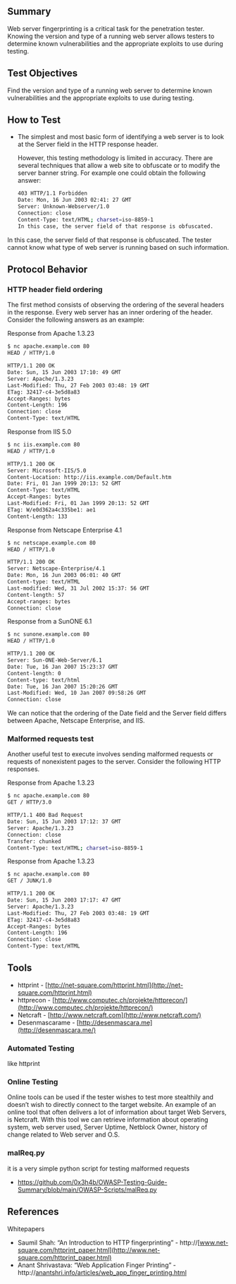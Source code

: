 ## Summary

Web server fingerprinting is a critical task for the penetration tester. Knowing the version and type of a running web server allows testers to determine known vulnerabilities and the appropriate exploits to use during testing.

## Test Objectives

Find the version and type of a running web server to determine known vulnerabilities and the appropriate exploits to use during testing.

## How to Test

- The simplest and most basic form of identifying a web server is to look at the Server field in the HTTP response header.
    
    However, this testing methodology is limited in accuracy. There are several techniques that allow a web site to obfuscate or to modify the server banner string. For example one could obtain the following answer:
    
    ```bash
    403 HTTP/1.1 Forbidden
    Date: Mon, 16 Jun 2003 02:41: 27 GMT
    Server: Unknown-Webserver/1.0
    Connection: close
    Content-Type: text/HTML; charset=iso-8859-1
    In this case, the server field of that response is obfuscated.
    ```
    

In this case, the server field of that response is obfuscated. The tester cannot know what type of web server is running based on such information.

## Protocol Behavior

### **HTTP header field ordering**

The first method consists of observing the ordering of the several headers in the response. Every web server has an inner ordering of the header. Consider the following answers as an example:

Response from Apache 1.3.23

```bash
$ nc apache.example.com 80
HEAD / HTTP/1.0

HTTP/1.1 200 OK
Date: Sun, 15 Jun 2003 17:10: 49 GMT
Server: Apache/1.3.23
Last-Modified: Thu, 27 Feb 2003 03:48: 19 GMT
ETag: 32417-c4-3e5d8a83
Accept-Ranges: bytes
Content-Length: 196
Connection: close
Content-Type: text/HTML
```

Response from IIS 5.0

```bash
$ nc iis.example.com 80
HEAD / HTTP/1.0

HTTP/1.1 200 OK
Server: Microsoft-IIS/5.0
Content-Location: http://iis.example.com/Default.htm
Date: Fri, 01 Jan 1999 20:13: 52 GMT
Content-Type: text/HTML
Accept-Ranges: bytes
Last-Modified: Fri, 01 Jan 1999 20:13: 52 GMT
ETag: W/e0d362a4c335be1: ae1
Content-Length: 133
```

Response from Netscape Enterprise 4.1

```bash
$ nc netscape.example.com 80
HEAD / HTTP/1.0

HTTP/1.1 200 OK
Server: Netscape-Enterprise/4.1
Date: Mon, 16 Jun 2003 06:01: 40 GMT
Content-type: text/HTML
Last-modified: Wed, 31 Jul 2002 15:37: 56 GMT
Content-length: 57
Accept-ranges: bytes
Connection: close
```

Response from a SunONE 6.1

```bash
$ nc sunone.example.com 80
HEAD / HTTP/1.0

HTTP/1.1 200 OK
Server: Sun-ONE-Web-Server/6.1
Date: Tue, 16 Jan 2007 15:23:37 GMT
Content-length: 0
Content-type: text/html
Date: Tue, 16 Jan 2007 15:20:26 GMT
Last-Modified: Wed, 10 Jan 2007 09:58:26 GMT
Connection: close
```

We can notice that the ordering of the Date field and the Server field differs between Apache, Netscape Enterprise, and IIS.

### **Malformed requests test**

Another useful test to execute involves sending malformed requests or requests of nonexistent pages to the server. Consider the following HTTP responses.

Response from Apache 1.3.23

```bash
$ nc apache.example.com 80
GET / HTTP/3.0

HTTP/1.1 400 Bad Request
Date: Sun, 15 Jun 2003 17:12: 37 GMT
Server: Apache/1.3.23
Connection: close
Transfer: chunked
Content-Type: text/HTML; charset=iso-8859-1
```

Response from Apache 1.3.23

```bash
$ nc apache.example.com 80
GET / JUNK/1.0

HTTP/1.1 200 OK
Date: Sun, 15 Jun 2003 17:17: 47 GMT
Server: Apache/1.3.23
Last-Modified: Thu, 27 Feb 2003 03:48: 19 GMT
ETag: 32417-c4-3e5d8a83
Accept-Ranges: bytes
Content-Length: 196
Connection: close
Content-Type: text/HTML
```

## Tools

- httprint - [http://net-square.com/httprint.html](http://net-square.com/httprint.html)
- httprecon - [http://www.computec.ch/projekte/httprecon/](http://www.computec.ch/projekte/httprecon/)
- Netcraft - [http://www.netcraft.com](http://www.netcraft.com/)
- Desenmascarame - [http://desenmascara.me](http://desenmascara.me/)

### Automated Testing

like httprint

### Online Testing

Online tools can be used if the tester wishes to test more stealthily and doesn’t wish to directly connect to the target website. An example of an online tool that often delivers a lot of information about target Web Servers, is Netcraft. With this tool we can retrieve information
about operating system, web server used, Server Uptime, Netblock Owner, history of change related to Web server and O.S.

### malReq.py
it is a very simple python script for testing malformed requests 
- https://github.com/0x3h4b/OWASP-Testing-Guide-Summary/blob/main/OWASP-Scripts/malReq.py

## References

Whitepapers

- Saumil Shah: “An Introduction to HTTP fingerprinting” - http://[www.net-square.com/httprint_paper.html](http://www.net-square.com/httprint_paper.html)
- Anant Shrivastava: “Web Application Finger Printing” - http://[anantshri.info/articles/web_app_finger_printing.html](http://anantshri.info/articles/web_app_finger_printing.html)

